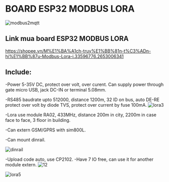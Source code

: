# BOARD ESP32 MODBUS LORA
![modbus2mqtt](https://user-images.githubusercontent.com/49629370/64397506-b78ccb80-d08b-11e9-93d8-67bd6f3248a9.png)

## Link mua board ESP32 MODBUS LORA
https://shopee.vn/M%E1%BA%A1ch-truy%E1%BB%81n-t%C3%ADn-hi%E1%BB%87u-Modbus-Lora-i.33596776.2653006341

## Include:

-Power 5-35V DC, protect over volt, over curent.
Can supply power through gate micro USB, jack DC-IN or terminal 5.08mm.

-RS485 baudrate upto 512000, distance 1200m, 32 ID on bus, auto DE-RE
protect over volt by diode TVS, protect over current by fuse 100mA.
![lora3](https://user-images.githubusercontent.com/49629370/64397351-2e759480-d08b-11e9-9655-a404aa613fd8.jpg)

-Lora use module RA02, 433MHz, distance 200m in city, 2200m in case face to face, 3 floor in building.

-Can extern GSM/GPRS with sim800L.

-Can mount dinrail.

![dinrail](https://user-images.githubusercontent.com/49629370/64397959-5239da00-d08d-11e9-9f76-c4aaae5adad4.png)

-Upload code auto, use CP2102.
-Have 7 IO free, can use it for another module extern.
![12](https://user-images.githubusercontent.com/49629370/64397501-b0fe5400-d08b-11e9-8690-bae710f9a904.png)

![lora5](https://user-images.githubusercontent.com/49629370/64397342-2c133a80-d08b-11e9-9520-96f3bfae00c6.jpg)


